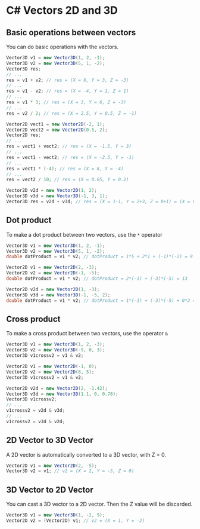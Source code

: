 # C# Vectors 2D and 3D

## Basic operations between vectors

You can do basic operations with the vectors.

```cs
Vector3D v1 = new Vector3D(1, 2, -1);
Vector3D v2 = new Vector3D(5, 1, -2);
Vector3D res;
// ...
res = v1 + v2; // res = (X = 6, Y = 3, Z = -3)
// ...
res = v1 - v2; // res = (X = -4, Y = 1, Z = 1)
// ...
res = v1 * 3; // res = (X = 3, Y = 6, Z = -3)
// ...
res = v2 / 2; // res = (X = 2.5, Y = 0.5, Z = -1)
```

```cs
Vector2D vect1 = new Vector2D(-2, 1);
Vector2D vect2 = new Vector2D(0.5, 2);
Vector2D res;
// ...
res = vect1 + vect2; // res = (X = -1.5, Y = 3)
// ...
res = vect1 - vect2; // res = (X = -2.5, Y = -1)
// ...
res = vect1 * (-4); // res = (X = 8, Y = -4)
// ...
res = vect2 / 10; // res = (X = 0.05, Y = 0.2)
```

```cs
Vector2D v2d = new Vector2D(1, 2);
Vector3D v3d = new Vector3D(-1, 3, 1);
Vector3D res = v2d + v3d; // res = (X = 1-1, Y = 2+3, Z = 0+1) = (X = 0, Y = 5, Z = 1)
```

## Dot product

To make a dot product between two vectors, use the ```*``` operator

```cs
Vector3D v1 = new Vector3D(1, 2, -1);
Vector3D v2 = new Vector3D(5, 1, -2);
double dotProduct = v1 * v2; // dotProduct = 1*5 + 2*1 + (-1)*(-2) = 9.0
```

```cs
Vector2D v1 = new Vector2D(2, -3);
Vector2D v2 = new Vector2D(-1, -5);
double dotProduct = v1 * v2; // dotProduct = 2*(-1) + (-3)*(-5) = 13
```

```cs
Vector2D v2d = new Vector2D(1, -3);
Vector3D v3d = new Vector3D(-1, -5, 2);
double dotProduct = v1 * v2; // dotProduct = 1*(-1) + (-3)*(-5) + 0*2 = 14
```

## Cross product

To make a cross product between two vectors, use the operator ```&```

```cs
Vector3D v1 = new Vector3D(1, 2, -3);
Vector3D v2 = new Vector3D(-9, 0, 3);
Vector3D v1crossv2 = v1 & v2;
```

```cs
Vector2D v1 = new Vector2D(-1, 0);
Vector2D v2 = new Vector2D(8, 5);
Vector3D v1crossv2 = v1 & v2;
```

```cs
Vector2D v2d = new Vector2D(2, -1.42);
Vector3D v3d = new Vector3D(1.1, 0, 0.78);
Vector3D v1crossv2;
// ...
v1crossv2 = v2d & v3d;
// ...
v1crossv2 = v3d & v2d;
```

## 2D Vector to 3D Vector

A 2D vector is automatically converted to a 3D vector, with Z = 0.

```cs
Vector2D v1 = new Vector2D(2, -5);
Vector3D v2 = v1; // v2 = (X = 2, Y = -5, Z = 0)
```

## 3D Vector to 2D Vector

You can cast a 3D vector to a 2D vector. Then the Z value will be discarded.

```cs
Vector3D v1 = new Vector3D(1, -2, 9);
Vector2D v2 = (Vector2D) v1; // v2 = (X = 1, Y = -2)
```
